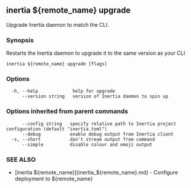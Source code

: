 ## inertia ${remote_name} upgrade

Upgrade Inertia daemon to match the CLI.

### Synopsis

Restarts the Inertia daemon to upgrade it to the same version as your CLI

```
inertia ${remote_name} upgrade [flags]
```

### Options

```
  -h, --help             help for upgrade
      --version string   version of Inertia daemon to spin up
```

### Options inherited from parent commands

```
      --config string   specify relative path to Inertia project configuration (default "inertia.toml")
      --debug           enable debug output from Inertia client
  -s, --short           don't stream output from command
      --simple          disable colour and emoji output
```

### SEE ALSO

* [inertia ${remote_name}](inertia_${remote_name}.md)	 - Configure deployment to ${remote_name}

